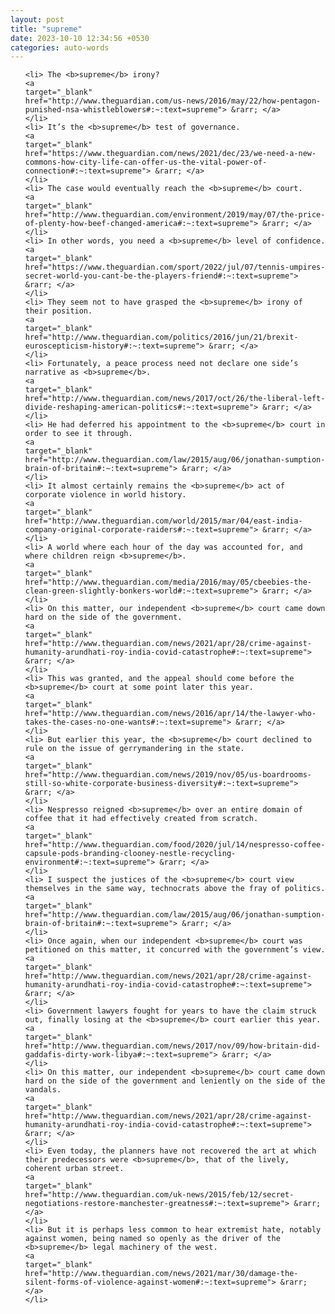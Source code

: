 ```yaml
---
layout: post
title: "supreme"
date: 2023-10-10 12:34:56 +0530
categories: auto-words
---
```

<ol>

    <li> The <b>supreme</b> irony?
    <a 
    target="_blank" 
    href="http://www.theguardian.com/us-news/2016/may/22/how-pentagon-punished-nsa-whistleblowers#:~:text=supreme"> &rarr; </a>
    </li>
    <li> It’s the <b>supreme</b> test of governance.
    <a 
    target="_blank" 
    href="https://www.theguardian.com/news/2021/dec/23/we-need-a-new-commons-how-city-life-can-offer-us-the-vital-power-of-connection#:~:text=supreme"> &rarr; </a>
    </li>
    <li> The case would eventually reach the <b>supreme</b> court.
    <a 
    target="_blank" 
    href="http://www.theguardian.com/environment/2019/may/07/the-price-of-plenty-how-beef-changed-america#:~:text=supreme"> &rarr; </a>
    </li>
    <li> In other words, you need a <b>supreme</b> level of confidence.
    <a 
    target="_blank" 
    href="https://www.theguardian.com/sport/2022/jul/07/tennis-umpires-secret-world-you-cant-be-the-players-friend#:~:text=supreme"> &rarr; </a>
    </li>
    <li> They seem not to have grasped the <b>supreme</b> irony of their position.
    <a 
    target="_blank" 
    href="http://www.theguardian.com/politics/2016/jun/21/brexit-euroscepticism-history#:~:text=supreme"> &rarr; </a>
    </li>
    <li> Fortunately, a peace process need not declare one side’s narrative as <b>supreme</b>.
    <a 
    target="_blank" 
    href="http://www.theguardian.com/news/2017/oct/26/the-liberal-left-divide-reshaping-american-politics#:~:text=supreme"> &rarr; </a>
    </li>
    <li> He had deferred his appointment to the <b>supreme</b> court in order to see it through.
    <a 
    target="_blank" 
    href="http://www.theguardian.com/law/2015/aug/06/jonathan-sumption-brain-of-britain#:~:text=supreme"> &rarr; </a>
    </li>
    <li> It almost certainly remains the <b>supreme</b> act of corporate violence in world history.
    <a 
    target="_blank" 
    href="http://www.theguardian.com/world/2015/mar/04/east-india-company-original-corporate-raiders#:~:text=supreme"> &rarr; </a>
    </li>
    <li> A world where each hour of the day was accounted for, and where children reign <b>supreme</b>.
    <a 
    target="_blank" 
    href="http://www.theguardian.com/media/2016/may/05/cbeebies-the-clean-green-slightly-bonkers-world#:~:text=supreme"> &rarr; </a>
    </li>
    <li> On this matter, our independent <b>supreme</b> court came down hard on the side of the government.
    <a 
    target="_blank" 
    href="http://www.theguardian.com/news/2021/apr/28/crime-against-humanity-arundhati-roy-india-covid-catastrophe#:~:text=supreme"> &rarr; </a>
    </li>
    <li> This was granted, and the appeal should come before the <b>supreme</b> court at some point later this year.
    <a 
    target="_blank" 
    href="http://www.theguardian.com/news/2016/apr/14/the-lawyer-who-takes-the-cases-no-one-wants#:~:text=supreme"> &rarr; </a>
    </li>
    <li> But earlier this year, the <b>supreme</b> court declined to rule on the issue of gerrymandering in the state.
    <a 
    target="_blank" 
    href="http://www.theguardian.com/news/2019/nov/05/us-boardrooms-still-so-white-corporate-business-diversity#:~:text=supreme"> &rarr; </a>
    </li>
    <li> Nespresso reigned <b>supreme</b> over an entire domain of coffee that it had effectively created from scratch.
    <a 
    target="_blank" 
    href="http://www.theguardian.com/food/2020/jul/14/nespresso-coffee-capsule-pods-branding-clooney-nestle-recycling-environment#:~:text=supreme"> &rarr; </a>
    </li>
    <li> I suspect the justices of the <b>supreme</b> court view themselves in the same way, technocrats above the fray of politics.
    <a 
    target="_blank" 
    href="http://www.theguardian.com/law/2015/aug/06/jonathan-sumption-brain-of-britain#:~:text=supreme"> &rarr; </a>
    </li>
    <li> Once again, when our independent <b>supreme</b> court was petitioned on this matter, it concurred with the government’s view.
    <a 
    target="_blank" 
    href="http://www.theguardian.com/news/2021/apr/28/crime-against-humanity-arundhati-roy-india-covid-catastrophe#:~:text=supreme"> &rarr; </a>
    </li>
    <li> Government lawyers fought for years to have the claim struck out, finally losing at the <b>supreme</b> court earlier this year.
    <a 
    target="_blank" 
    href="http://www.theguardian.com/news/2017/nov/09/how-britain-did-gaddafis-dirty-work-libya#:~:text=supreme"> &rarr; </a>
    </li>
    <li> On this matter, our independent <b>supreme</b> court came down hard on the side of the government and leniently on the side of the vandals.
    <a 
    target="_blank" 
    href="http://www.theguardian.com/news/2021/apr/28/crime-against-humanity-arundhati-roy-india-covid-catastrophe#:~:text=supreme"> &rarr; </a>
    </li>
    <li> Even today, the planners have not recovered the art at which their predecessors were <b>supreme</b>, that of the lively, coherent urban street.
    <a 
    target="_blank" 
    href="http://www.theguardian.com/uk-news/2015/feb/12/secret-negotiations-restore-manchester-greatness#:~:text=supreme"> &rarr; </a>
    </li>
    <li> But it is perhaps less common to hear extremist hate, notably against women, being named so openly as the driver of the <b>supreme</b> legal machinery of the west.
    <a 
    target="_blank" 
    href="http://www.theguardian.com/news/2021/mar/30/damage-the-silent-forms-of-violence-against-women#:~:text=supreme"> &rarr; </a>
    </li>